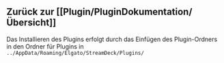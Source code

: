 ## Zurück zur [[Plugin/PluginDokumentation/Übersicht]]

Das Installieren des Plugins erfolgt durch das Einfügen des Plugin-Ordners in den Ordner für Plugins in `../AppData/Roaming/Elgato/StreamDeck/Plugins/` 
